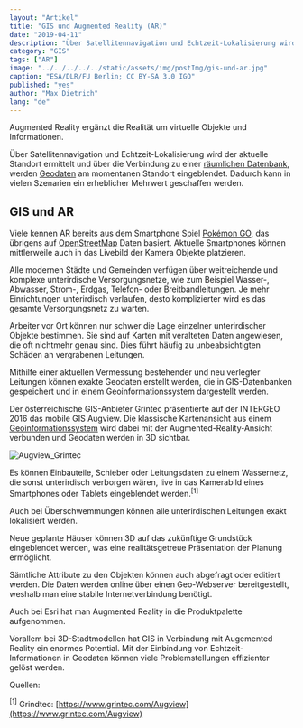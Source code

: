 ```yaml
---
layout: "Artikel"
title: "GIS und Augmented Reality (AR)"
date: "2019-04-11"
description: "Über Satellitennavigation und Echtzeit-Lokalisierung wird der aktuelle Standort ermittelt und über die Verbindung zu einer räumlichen Datenbank, werden Geodaten am momentanen Standort eingeblendet"
category: "GIS"
tags: ["AR"]
image: "../../../../../static/assets/img/postImg/gis-und-ar.jpg"
caption: "ESA/DLR/FU Berlin; CC BY-SA 3.0 IGO"
published: "yes"
author: "Max Dietrich"
lang: "de"
---
```


Augmented Reality ergänzt die Realität um virtuelle Objekte und Informationen.

Über Satellitennavigation und Echtzeit-Lokalisierung wird der aktuelle Standort ermittelt und über die Verbindung zu einer [räumlichen Datenbank](/gis/geo-datenbank-optionen/ "GIS- und Geo-Datenbank Managementsystem Optionen"), werden [Geodaten](/gis/was-sind-geodaten "Was sind Geodaten") am momentanen Standort eingeblendet. Dadurch kann in vielen Szenarien ein erheblicher Mehrwert geschaffen werden.

## GIS und AR

Viele kennen AR bereits aus dem Smartphone Spiel [Pokémon GO](https://de.wikipedia.org/wiki/Pok%C3%A9mon_Go), das übrigens auf [OpenStreetMap](https://www.openstreetmap.org/) Daten basiert. Aktuelle Smartphones können mittlerweile auch in das Livebild der Kamera Objekte platzieren.

Alle modernen Städte und Gemeinden verfügen über weitreichende und komplexe unterirdische Versorgungsnetze, wie zum Beispiel Wasser-, Abwasser, Strom-, Erdgas, Telefon- oder Breitbandleitungen. Je mehr Einrichtungen unterirdisch verlaufen, desto komplizierter wird es das gesamte Versorgungsnetz zu warten.

Arbeiter vor Ort können nur schwer die Lage einzelner unterirdischer Objekte bestimmen. Sie sind auf Karten mit veralteten Daten angewiesen, die oft nichtmehr genau sind. Dies führt häufig zu unbeabsichtigten Schäden an vergrabenen Leitungen.

Mithilfe einer aktuellen Vermessung bestehender und neu verlegter Leitungen können exakte Geodaten erstellt werden, die in GIS-Datenbanken gespeichert und in einem Geoinformationssystem dargestellt werden.

Der österreichische GIS-Anbieter Grintec präsentierte auf der INTERGEO 2016 das mobile GIS Augview. Die klassische Kartenansicht aus einem [Geoinformationssystem](/gis/was-ist-gis "Was ist GIS?") wird dabei mit der Augmented-Reality-Ansicht verbunden und Geodaten werden in 3D sichtbar.

![Augview_Grintec](/static/dc422fa39aeec1f592fd8aadb609ae80/14c49/Still023_QUELLE_-Augview_Grintec.png "Augview_Grintec")

Es können Einbauteile, Schieber oder Leitungsdaten zu einem Wassernetz, die sonst unterirdisch verborgen wären, live in das Kamerabild eines Smartphones oder Tablets eingeblendet werden.<sup>[1]</sup>

Auch bei Überschwemmungen können alle unterirdischen Leitungen exakt lokalisiert werden.

Neue geplante Häuser können 3D auf das zukünftige Grundstück eingeblendet werden, was eine realitätsgetreue Präsentation der Planung ermöglicht.

Sämtliche Attribute zu den Objekten können auch abgefragt oder editiert werden. Die Daten werden online über einen Geo-Webserver bereitgestellt, weshalb man eine stabile Internetverbindung benötigt.

Auch bei Esri hat man Augmented Reality in die Produktpalette aufgenommen.

Vorallem bei 3D-Stadtmodellen hat GIS in Verbindung mit Augemented Reality ein enormes Potential. Mit der Einbindung von Echtzeit-Informationen in Geodaten können viele Problemstellungen effizienter gelöst werden.

Quellen:

<sup>[1]</sup> Grindtec: [https://www.grintec.com/Augview](https://www.grintec.com/Augview)